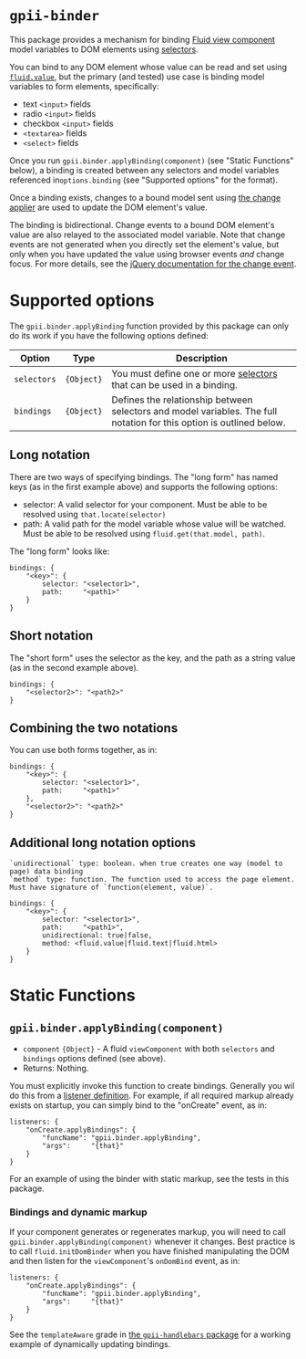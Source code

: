 # `gpii-binder`

This package provides a mechanism for binding [Fluid view component](http://docs.fluidproject.org/infusion/development/tutorial-gettingStartedWithInfusion/ViewComponents.html) model variables to DOM elements using [selectors](http://docs.fluidproject.org/infusion/development/tutorial-gettingStartedWithInfusion/ViewComponents.html#selectors).

You can bind to any DOM element whose value can be read and set using
[`fluid.value`](http://docs.fluidproject.org/infusion/development/ViewAPI.html#fluid-value-nodein-newvalue-), but the
primary (and tested) use case is binding model variables to form elements, specifically:

* text `<input>` fields
* radio `<input>` fields
* checkbox `<input>` fields
* `<textarea>` fields
* `<select>` fields

Once you run `gpii.binder.applyBinding(component)` (see "Static Functions" below), a binding is created
between any selectors and model variables referenced in`options.binding` (see "Supported options" for the format).

Once a binding exists, changes to a bound model sent using [the change applier](http://docs.fluidproject.org/infusion/development/ChangeApplier.html)
are used to update the DOM element's value.

The binding is bidirectional.  Change events to a bound DOM element's value are also relayed to the associated model
variable.  Note that change events are not generated when you directly set the element's value, but only when you have
updated the value using browser events *and* change focus.  For more details, see the
[jQuery documentation for the change event](https://api.jquery.com/change/).


# Supported options

The `gpii.binder.applyBinding` function provided by this package can only do its work if you have the
following options defined:

| Option             | Type     | Description |
| ------------------ | -------- | ----------- |
| `selectors` | `{Object}` | You must define one or more [selectors](http://docs.fluidproject.org/infusion/development/tutorial-gettingStartedWithInfusion/ViewComponents.html#selectors) that can be used in a binding. |
| `bindings` | `{Object}` | Defines the relationship between selectors and model variables.  The full notation for this option is outlined below. |

## Long notation

There are two ways of specifying bindings.  The "long form" has named keys (as in the first example above) and
supports the following options:

* selector: A valid selector for your component.  Must be able to be resolved using `that.locate(selector)`
* path: A valid path for the model variable whose value will be watched.  Must be able to be resolved using `fluid.get(that.model, path)`.

The "long form" looks like:

    bindings: {
        "<key>": {
            selector: "<selector1>",
            path:     "<path1>"
        }
    }


## Short notation

The "short form" uses the selector as the key, and the path as a string value (as in the second example above).

    bindings: {
        "<selector2>": "<path2>"
    }


## Combining the two notations

You can use both forms together, as in:

    bindings: {
        "<key>": {
            selector: "<selector1>",
            path:     "<path1>"
        },
        "<selector2>": "<path2>"
    }

## Additional long notation options

    `unidirectional` type: boolean. when true creates one way (model to page) data binding
    `method` type: function. The function used to access the page element. Must have signature of `function(element, value)`.

    bindings: {
        "<key>": {
            selector: "<selector1>",
            path:     "<path1>",
            unidirectional: true|false,
            method: <fluid.value|fluid.text|fluid.html>
        }
    }



# Static Functions

## `gpii.binder.applyBinding(component)`
* `component` `{Object}` - A fluid `viewComponent` with both `selectors` and `bindings` options defined (see above).
* Returns: Nothing.

You must explicitly invoke this function to create bindings.  Generally you wil do this from a
[listener definition](http://docs.fluidproject.org/infusion/development/InfusionEventSystem.html#registering-a-listener-to-an-event).
For example, if all required markup already exists on startup, you can simply bind to the "onCreate" event, as in:

    listeners: {
        "onCreate.applyBindings": {
            "funcName": "gpii.binder.applyBinding",
            "args":     "{that}"
        }
    }

For an example of using the binder with static markup, see the tests in this package.

### Bindings and dynamic markup

If your component generates or regenerates markup, you will need to call `gpii.binder.applyBinding(component)`
whenever it changes.  Best practice is to call `fluid.initDomBinder` when you have finished manipulating the DOM and
then listen for the `viewComponent`'s `onDomBind` event, as in:

    listeners: {
        "onCreate.applyBindings": {
            "funcName": "gpii.binder.applyBinding",
            "args":     "{that}"
        }
    }

See the `templateAware` grade in [the `gpii-handlebars` package](https://github.com/GPII/gpii-handlebars) for a working
example of dynamically updating bindings.